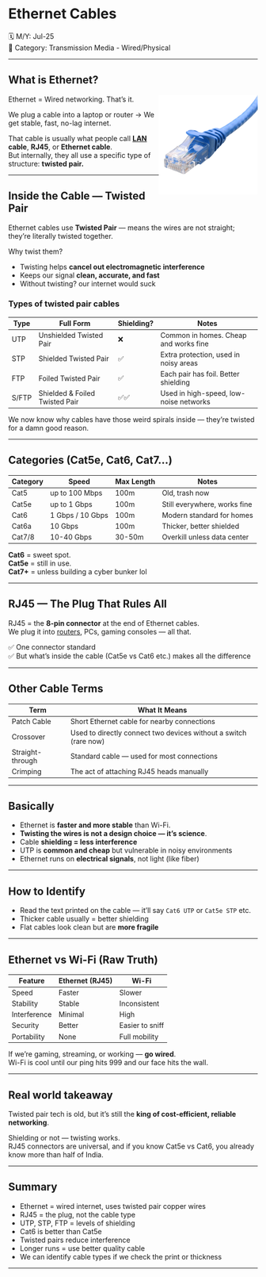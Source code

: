 #  Ethernet Cables

🗓️ M/Y: Jul-25  
📂 Category: Transmission Media - Wired/Physical

---


## What is Ethernet?

<img align="right" src="images/rj45.png" width="200px" alt="Ethernet" />

Ethernet = Wired networking. That’s it.

We plug a cable into a laptop or router → We get stable, fast, no-lag internet.

That cable is usually what people call **[LAN](https://github.com/orze4r/Networking-Journey/blob/main/2.%20Types/2.1%20-%20Network%20Types/2.1.1%20-%20Personal%20or%20Home%20Networks/LAN.md) cable**, **RJ45**, or **Ethernet cable**.  
But internally, they all use a specific type of structure: **twisted pair.**

---

## Inside the Cable — Twisted Pair

Ethernet cables use **Twisted Pair** — means the wires are not straight; they’re literally twisted together.

Why twist them?

- Twisting helps **cancel out electromagnetic interference**
- Keeps our signal **clean, accurate, and fast**
- Without twisting? our internet would suck

### Types of twisted pair cables

| Type  | Full Form                     | Shielding? | Notes                                  |
|-------|-------------------------------|------------|----------------------------------------|
| UTP   | Unshielded Twisted Pair       | ❌         | Common in homes. Cheap and works fine  |
| STP   | Shielded Twisted Pair         | ✅         | Extra protection, used in noisy areas  |
| FTP   | Foiled Twisted Pair           | ✅         | Each pair has foil. Better shielding   |
| S/FTP | Shielded & Foiled Twisted Pair| ✅✅       | Used in high-speed, low-noise networks |
 
We now know why cables have those weird spirals inside — they’re twisted for a damn good reason.

---

## Categories (Cat5e, Cat6, Cat7...)

| Category | Speed           | Max Length | Notes                          |
|----------|------------------|------------|--------------------------------|
| Cat5     | up to 100 Mbps   | 100m       | Old, trash now                 |
| Cat5e    | up to 1 Gbps     | 100m       | Still everywhere, works fine  |
| Cat6     | 1 Gbps / 10 Gbps | 100m       | Modern standard for homes      |
| Cat6a    | 10 Gbps          | 100m       | Thicker, better shielded       |
| Cat7/8   | 10-40 Gbps       | 30-50m     | Overkill unless data center    |

**Cat6** = sweet spot.  
**Cat5e** = still in use.  
**Cat7+** = unless building a cyber bunker lol

---

## RJ45 — The Plug That Rules All

RJ45 = the **8-pin connector** at the end of Ethernet cables.  
We plug it into [routers](https://github.com/orze4r/Networking-Journey/blob/main/3.%20Network%20Hardware%20%26%20Topologies/3.1%20-%20Devices/3.1.5%20-%20Router.md), PCs, gaming consoles — all that.

✅ One connector standard  
✅ But what’s inside the cable (Cat5e vs Cat6 etc.) makes all the difference

---

## Other Cable Terms
| Term      | What It Means                                    |
|-----------|--------------------------------------------------|
| Patch Cable | Short Ethernet cable for nearby connections     |
| Crossover  | Used to directly connect two devices without a switch (rare now) |
| Straight-through | Standard cable — used for most connections |
| Crimping   | The act of attaching RJ45 heads manually         |

---

## Basically

- Ethernet is **faster and more stable** than Wi-Fi.
- **Twisting the wires is not a design choice — it’s science**.
- Cable **shielding = less interference**
- UTP is **common and cheap** but vulnerable in noisy environments
- Ethernet runs on **electrical signals**, not light (like fiber)

---

## How to Identify

- Read the text printed on the cable — it’ll say `Cat6 UTP` or `Cat5e STP` etc.
- Thicker cable usually = better shielding
- Flat cables look clean but are **more fragile**

---

## Ethernet vs Wi-Fi (Raw Truth)

| Feature      | Ethernet (RJ45)  | Wi-Fi              |
|--------------|------------------|--------------------|
| Speed        | Faster           |  Slower            |
| Stability    |  Stable          | Inconsistent       |
| Interference |  Minimal         |  High              |
| Security     |  Better          | Easier to sniff    |
| Portability  | None             |  Full mobility     |

If we’re gaming, streaming, or working — **go wired**.  
Wi-Fi is cool until our ping hits 999 and our face hits the wall.

---

## Real world takeaway

Twisted pair tech is old, but it’s still the **king of cost-efficient, reliable networking**.

Shielding or not — twisting works.  
RJ45 connectors are universal, and if you know Cat5e vs Cat6, you already know more than half of India.

---

## Summary

- Ethernet = wired internet, uses twisted pair copper wires
- RJ45 = the plug, not the cable type
- UTP, STP, FTP = levels of shielding
- Cat6 is better than Cat5e
- Twisted pairs reduce interference
- Longer runs = use better quality cable
- We can identify cable types if we check the print or thickness

---
